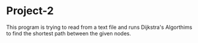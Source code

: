 # Project-2
This program is trying to read from a text file and runs Dijkstra's Algorthims to find the shortest path between the given nodes.

